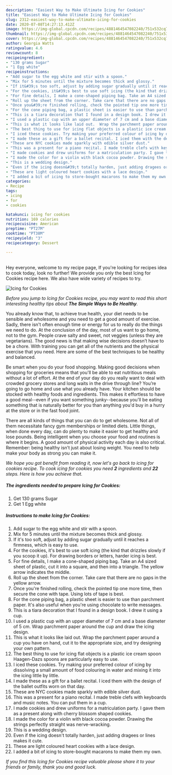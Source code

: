 ```yaml
---
description: "Easiest Way to Make Ultimate Icing for Cookies"
title: "Easiest Way to Make Ultimate Icing for Cookies"
slug: 2312-easiest-way-to-make-ultimate-icing-for-cookies
date: 2020-07-08T14:27:13.412Z
image: https://img-global.cpcdn.com/recipes/4881464547082240/751x532cq70/icing-for-cookies-recipe-main-photo.jpg
thumbnail: https://img-global.cpcdn.com/recipes/4881464547082240/751x532cq70/icing-for-cookies-recipe-main-photo.jpg
cover: https://img-global.cpcdn.com/recipes/4881464547082240/751x532cq70/icing-for-cookies-recipe-main-photo.jpg
author: Georgia Watts
ratingvalue: 4.6
reviewcount: 8
recipeingredient:
- "130 grams Sugar"
- "1 Egg white"
recipeinstructions:
- "Add sugar to the egg white and stir with a spoon."
- "Mix for 5 minutes until the mixture becomes thick and glossy."
- "If it&#39;s too soft, adjust by adding sugar gradually until it reaches a firmness, which is easy to use."
- "For the cookies, it&#39;s best to use soft icing (the kind that drizzles slowly if you scoop it up). For drawing borders or letters, harder icing is best."
- "For fine details, I make a cone-shaped piping bag. Take an A4 sized sheet of plastic, cut it into a square, and then into a triangle. The yellow arrow indicates the middle."
- "Roll up the sheet from the corner. Take care that there are no gaps in the yellow arrow."
- "Once you&#39;re finished rolling, check the pointed tip one more time, then secure the cone with tape. Using lots of tape is best."
- "For the cone piping bag, a plastic sheet is easier to use than parchment paper. It&#39;s also useful when you&#39;re using chocolate to write messages."
- "This is a tiara decoration that I found in a design book. I drew it using a cup."
- "I used a plastic cup with an upper diameter of 7 cm and a base diameter of 5 cm.  Wrap parchment paper around the cup and draw the icing design."
- "This is what it looks like laid out.  Wrap the parchment paper around a cup you have on hand, cut it to the appropriate size, and try designing your own pattern."
- "The best thing to use for icing flat objects is a plastic ice cream spoon Haagen-Dazs spoons are particularly easy to use."
- "I iced these cookies. Try making your preferred colour of icing by dissolving a small amount of food colouring in water and mixing it into the icing little by little."
- "I made these as a gift for a ballet recital. I iced them with the design of the ballet outfits worn on that day."
- "These are NYC cookies made sparkly with edible silver dust."
- "This was a present for a piano recital. I made treble clefs with keyboards and music notes. You can put them in a cup."
- "I made cookies and drew uniforms for a matriculation party. I gave them as a present along with cherry blossom shaped cookies."
- "I made the color for a violin with black cocoa powder. Drawing the strings perfectly straight was nerve-wracking."
- "This is a wedding design."
- "Even if the icing doesn&#39;t totally harden, just adding dragees or lines makes it cute."
- "These are light coloured heart cookies with a lace design."
- "I added a bit of icing to store-bought macarons to make them my own."
categories:
- Recipe
tags:
- icing
- for
- cookies

katakunci: icing for cookies 
nutrition: 169 calories
recipecuisine: American
preptime: "PT27M"
cooktime: "PT38M"
recipeyield: "3"
recipecategory: Dessert

---
```

<br>
Hey everyone, welcome to my recipe page, If you're looking for recipes idea to cook today, look no further! We provide you only the best Icing for Cookies recipe here. We also have wide variety of recipes to try.
<br>


![Icing for Cookies](https://img-global.cpcdn.com/recipes/4881464547082240/751x532cq70/icing-for-cookies-recipe-main-photo.jpg)

<i>Before you jump to Icing for Cookies recipe, you may want to read this short interesting healthy tips about <strong>The Simple Ways to Be Healthy</strong>.</i>

You already know that, to achieve true health, your diet needs to be sensible and wholesome and you need to get a good amount of exercise. Sadly, there isn't often enough time or energy for us to really do the things we need to do. At the conclusion of the day, most of us want to go home, not to the gym. People crave salty and sweet, not veggies (unless they are vegetarians). The good news is that making wise decisions doesn’t have to be a chore. With training you can get all of the nutrients and the physical exercise that you need. Here are some of the best techniques to be healthy and balanced.

Be smart when you do your food shopping. Making good decisions when shopping for groceries means that you'll be able to eat nutritious meals without a lot of effort. At the end of your day do you really want to deal with crowded grocery stores and long waits in the drive through line? You’re going to go home and use what you already have. Your kitchen should be stocked with healthy foods and ingredients. This makes it effortless to have a good meal--even if you want something junky--because you'll be eating something that is naturally better for you than anything you'd buy in a hurry at the store or in the fast food joint.

There are all kinds of things that you can do to get wholesome. Not all of them necessitate fancy gym memberships or limited diets. Little things, when done every day, can do plenty to make it easier to get healthy and lose pounds. Being intelligent when you choose your food and routines is where it begins. A good amount of physical activity each day is also critical. Remember: being healthy isn’t just about losing weight. You need to help make your body as strong you can make it. 


<i>We hope you got benefit from reading it, now let's go back to icing for cookies recipe. To cook icing for cookies you need <strong>2</strong> ingredients and <strong>22</strong> steps. Here is how you achieve that.
</i>

##### The ingredients needed to prepare Icing for Cookies:

1. Get 130 grams Sugar
1. Get 1 Egg white


##### Instructions to make Icing for Cookies:

1. Add sugar to the egg white and stir with a spoon.
1. Mix for 5 minutes until the mixture becomes thick and glossy.
1. If it&#39;s too soft, adjust by adding sugar gradually until it reaches a firmness, which is easy to use.
1. For the cookies, it&#39;s best to use soft icing (the kind that drizzles slowly if you scoop it up). For drawing borders or letters, harder icing is best.
1. For fine details, I make a cone-shaped piping bag. Take an A4 sized sheet of plastic, cut it into a square, and then into a triangle. The yellow arrow indicates the middle.
1. Roll up the sheet from the corner. Take care that there are no gaps in the yellow arrow.
1. Once you&#39;re finished rolling, check the pointed tip one more time, then secure the cone with tape. Using lots of tape is best.
1. For the cone piping bag, a plastic sheet is easier to use than parchment paper. It&#39;s also useful when you&#39;re using chocolate to write messages.
1. This is a tiara decoration that I found in a design book. I drew it using a cup.
1. I used a plastic cup with an upper diameter of 7 cm and a base diameter of 5 cm.  Wrap parchment paper around the cup and draw the icing design.
1. This is what it looks like laid out.  Wrap the parchment paper around a cup you have on hand, cut it to the appropriate size, and try designing your own pattern.
1. The best thing to use for icing flat objects is a plastic ice cream spoon Haagen-Dazs spoons are particularly easy to use.
1. I iced these cookies. Try making your preferred colour of icing by dissolving a small amount of food colouring in water and mixing it into the icing little by little.
1. I made these as a gift for a ballet recital. I iced them with the design of the ballet outfits worn on that day.
1. These are NYC cookies made sparkly with edible silver dust.
1. This was a present for a piano recital. I made treble clefs with keyboards and music notes. You can put them in a cup.
1. I made cookies and drew uniforms for a matriculation party. I gave them as a present along with cherry blossom shaped cookies.
1. I made the color for a violin with black cocoa powder. Drawing the strings perfectly straight was nerve-wracking.
1. This is a wedding design.
1. Even if the icing doesn&#39;t totally harden, just adding dragees or lines makes it cute.
1. These are light coloured heart cookies with a lace design.
1. I added a bit of icing to store-bought macarons to make them my own.


<i>If you find this Icing for Cookies recipe valuable please share it to your friends or family, thank you and good luck.</i>
